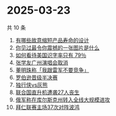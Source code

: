 # 2025-03-23

共 10 条

<!-- BEGIN -->
<!-- 最后更新时间 Sun Mar 23 2025 03:07:23 GMT+0800 (China Standard Time) -->

1. [有哪些故意缩短产品寿命的设计](https://www.zhihu.com/search?q=%E6%9C%89%E5%93%AA%E4%BA%9B%E6%95%85%E6%84%8F%E7%BC%A9%E7%9F%AD%E4%BA%A7%E5%93%81%E5%AF%BF%E5%91%BD%E7%9A%84%E8%AE%BE%E8%AE%A1)
1. [你见过最令你震撼的一张图片是什么](https://www.zhihu.com/search?q=%E4%BD%A0%E8%A7%81%E8%BF%87%E6%9C%80%E4%BB%A4%E4%BD%A0%E9%9C%87%E6%92%BC%E7%9A%84%E4%B8%80%E5%BC%A0%E5%9B%BE%E7%89%87%E6%98%AF%E4%BB%80%E4%B9%88)
1. [如何看待美国识字率只有 79％](https://www.zhihu.com/search?q=%E5%A6%82%E4%BD%95%E7%9C%8B%E5%BE%85%E7%BE%8E%E5%9B%BD%E8%AF%86%E5%AD%97%E7%8E%87%E5%8F%AA%E6%9C%89%2079%EF%BC%85)
1. [张学友广州演唱会取消](https://www.zhihu.com/search?q=%E5%BC%A0%E5%AD%A6%E5%8F%8B%E5%B9%BF%E5%B7%9E%E6%BC%94%E5%94%B1%E4%BC%9A%E5%8F%96%E6%B6%88)
1. [董明珠称「我跟雷军不要竞争」](https://www.zhihu.com/search?q=%E8%91%A3%E6%98%8E%E7%8F%A0%E7%A7%B0%E3%80%8C%E6%88%91%E8%B7%9F%E9%9B%B7%E5%86%9B%E4%B8%8D%E8%A6%81%E7%AB%9E%E4%BA%89%E3%80%8D)
1. [罗伯逊晋级半决赛](https://www.zhihu.com/search?q=%E7%BD%97%E4%BC%AF%E9%80%8A%E6%99%8B%E7%BA%A7%E5%8D%8A%E5%86%B3%E8%B5%9B)
1. [独行侠vs灰熊](https://www.zhihu.com/search?q=%E7%8B%AC%E8%A1%8C%E4%BE%A0vs%E7%81%B0%E7%86%8A)
1. [联合国直升机遭袭27人丧生](https://www.zhihu.com/search?q=%E8%81%94%E5%90%88%E5%9B%BD%E7%9B%B4%E5%8D%87%E6%9C%BA%E9%81%AD%E8%A2%AD27%E4%BA%BA%E4%B8%A7%E7%94%9F)
1. [俄军称在库尔斯克州转入全线大规模进攻](https://www.zhihu.com/search?q=%E4%BF%84%E5%86%9B%E7%A7%B0%E5%9C%A8%E5%BA%93%E5%B0%94%E6%96%AF%E5%85%8B%E5%B7%9E%E8%BD%AC%E5%85%A5%E5%85%A8%E7%BA%BF%E5%A4%A7%E8%A7%84%E6%A8%A1%E8%BF%9B%E6%94%BB)
1. [拜仁联赛主场37次对阵波鸿](https://www.zhihu.com/search?q=%E6%8B%9C%E4%BB%81%E8%81%94%E8%B5%9B%E4%B8%BB%E5%9C%BA37%E6%AC%A1%E5%AF%B9%E9%98%B5%E6%B3%A2%E9%B8%BF)

<!-- END -->
